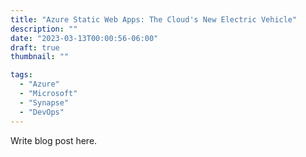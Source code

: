 ```yaml
---
title: "Azure Static Web Apps: The Cloud's New Electric Vehicle"
description: ""
date: "2023-03-13T00:00:56-06:00"
draft: true
thumbnail: ""

tags:
  - "Azure"
  - "Microsoft"
  - "Synapse"
  - "DevOps"
---
```



Write blog post here.
